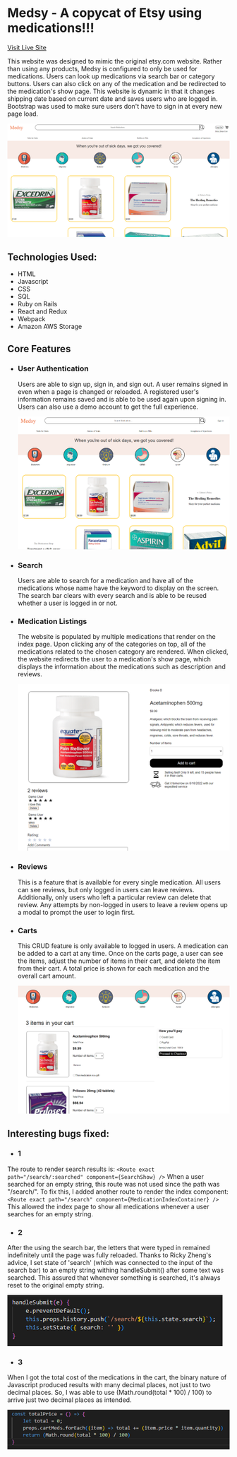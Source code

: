 # Medsy - A copycat of Etsy using medications!!!

[Visit Live Site](http://medsy.herokuapp.com/#/)

This website was designed to mimic the original etsy.com website. Rather than using any products, Medsy is configured to only be used for medications. Users can look up medications via search bar or category buttons. Users can also click on any of the medication and be redirected to the medication's show page. This website is dynamic in that it changes shipping date based on current date and saves users who are logged in. Bootstrap was used to make sure users don't have to sign in at every new page load.


![website structure](medsy-index.png)

## Technologies Used:
- HTML
- Javascript
- CSS
- SQL
- Ruby on Rails
- React and Redux
- Webpack
- Amazon AWS Storage


## Core Features


- ### User Authentication 
    Users are able to sign up, sign in, and sign out. A user remains signed in even when a page is changed or reloaded.
    A registered user's information remains saved and is able to be used again upon signing in. Users can also use a demo
    account to get the full experience.

    ![login](medsy-login.png)


- ### Search
    Users are able to search for a medication and have all of the medications whose name have the keyword to display on the screen. The search bar clears with every search and is able to be reused whether a user is logged in or not.


- ### Medication Listings
    The website is populated by multiple medications that render on the index page. Upon clicking any of the categories on top, all of the medications related to the chosen category are rendered. When clicked, the website redirects the user to a medication's show page, which displays the information about the medications such as description and reviews.

    ![show](medsy-show.png)


- ### Reviews
    This is a feature that is available for every single medication. All users can see reviews, but only logged in users can leave reviews. Additionally, only users who left a particular review can delete that review. Any attempts by non-logged in users to leave a review opens up a modal to prompt the user to login first.


- ### Carts
    This CRUD feature is only available to logged in users. A medication can be added to a cart at any time. Once on the carts page, a user can see the items, adjust the number of items in their cart, and delete the item from their cart. A total price is shown for each medication and the overall cart amount.

    ![medsy-cart](medsy-cart.png)


## Interesting bugs fixed:

- ### 1
The route to render search results is:
    `<Route exact path="/search/:searched" component={SearchShow} />` 
When a user searched for an empty string, this route was not used since the path was "/search/".
To fix this, I added another route to render the index component:
    `<Route exact path="/search" component={MedicationIndexContainer} />`
This allowed the index page to show all medications whenever a user searches for an empty string.

- ### 2
After the using the search bar, the letters that were typed in remained indefinitely until the page was fully reloaded. Thanks to Ricky Zheng's advice, I set state of 'search' (which was connected to the input of the search bar) to an empty string withing handleSubmit() after some text was searched. This assured that whenever something is searched, it's always reset to the original empty string.
 
![search](medsy-text-search.png)

- ### 3
When I got the total cost of the medications in the cart, the binary nature of Javascript produced results with many decimal places, not just to two decimal places. So, I was able to use
(Math.round(total * 100) / 100) to arrive just two decimal places as intended.

![search](medsy-text-total-price.png)



